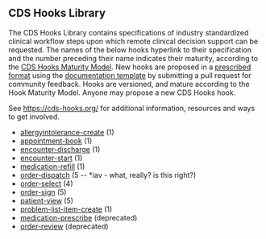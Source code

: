 <!-- ![CDS Hooks Overview](../images/logo.png) -->

<!--
<p style="padding: 5px; border-radius: 5px; border: 2px solid maroon; background: #ffffe6; max-width: 790px" markdown="1">
<b>Continuous Improvement Build</b>
<br>
This is the continuous integration, community release of the CDS Hooks specification. All stable releases are available at [https://cds-hooks.hl7.org](https://cds-hooks.hl7.org).
</p>

-->
## CDS Hooks Library

The CDS Hooks Library contains specifications of industry standardized clinical workflow steps upon which remote clinical decision support can be requested. The names of the below hooks hyperlink to their specification and the number preceding their name indicates their maturity, according to the [CDS Hooks Maturity Model](../cds-hooks/#hook-maturity-model). 
New hooks are proposed in a [prescribed format](../cds-hooks/#hook-definition-format) using the [documentation template](https://github.com/cds-hooks/docs/wiki/Proposed-Hooks) by submitting a pull request for community feedback. Hooks are versioned, and mature according to the Hook Maturity Model.
Anyone may propose a new CDS Hooks hook.

See https://cds-hooks.org/ for additional information, resources and ways to get involved.



* [allergyintolerance-create](allergyintolerance-create.md) (1)
* [appointment-book](appointment-book.md) (1)
* [encounter-discharge](encounter-discharge.md) (1)
* [encounter-start](encounter-start.md) (1)
* [medication-refill](medication-refill.md) (1)
* [order-dispatch](order-dispatch.md) (5 -- *iav - what, really? is this right?)
* [order-select](order-select) (4)
* [order-sign](order-sign.md) (5)
* [patient-view](patient-view.md) (5)
* [problem-list-item-create](problem-list-item-create.md) (1)
* [medication-prescribe](medication-prescribe.md) (deprecated)
* [order-review](order-review.md) (deprecated)
